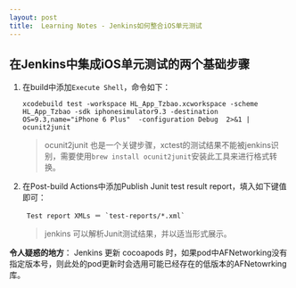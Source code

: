 ```yaml
---
layout: post
title:  Learning Notes - Jenkins如何整合iOS单元测试
---
```

## 在Jenkins中集成iOS单元测试的两个基础步骤
1. 在build中添加`Execute Shell`，命令如下：

	```
	xcodebuild test -workspace HL_App_Tzbao.xcworkspace -scheme HL_App_Tzbao -sdk iphonesimulator9.3 -destination OS=9.3,name="iPhone 6 Plus"  -configuration Debug  2>&1 | ocunit2junit 
	```
	
	> ocunit2junit 也是一个关键步骤，xctest的测试结果不能被jenkins识别，需要使用`brew install ocunit2junit`安装此工具来进行格式转换。
	
2. 在Post-build Actions中添加Publish Junit test result report，填入如下键值即可：

		Test report XMLs ＝ `test-reports/*.xml`
		
		
	> jenkins 可以解析Junit测试结果，并以适当形式展示。


 **令人疑惑的地方**： Jenkins 更新 cocoapods 时，如果pod中AFNetworking没有指定版本号，则此处的pod更新时会选用可能已经存在的低版本的AFNetowrking库。

